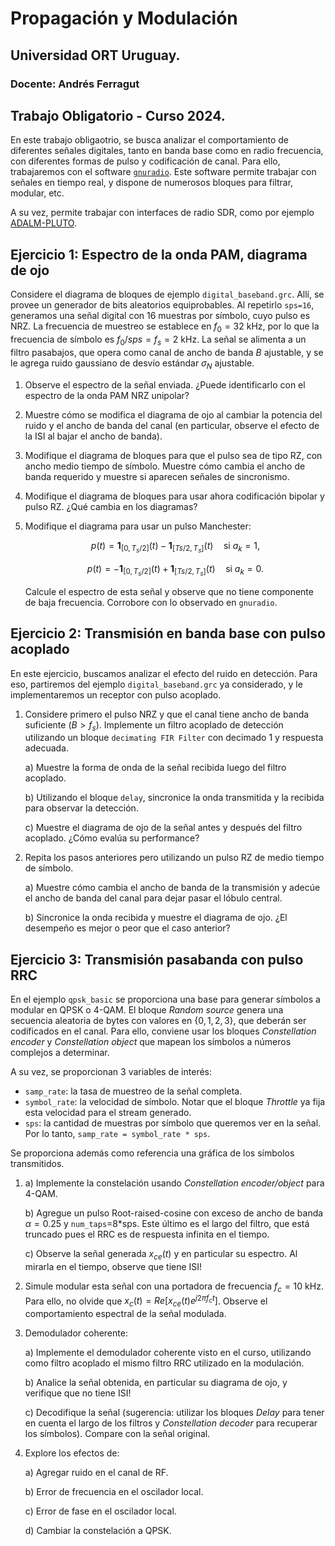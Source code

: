 # Propagación y Modulación

## Universidad ORT Uruguay.

### Docente: Andrés Ferragut

## Trabajo Obligatorio - Curso 2024.

En este trabajo obligaotrio, se busca analizar el comportamiento de diferentes señales digitales, tanto en banda base como en radio frecuencia, con diferentes formas de pulso y codificación de canal. Para ello, trabajaremos con el software [`gnuradio`](https://www.gnuradio.org/). Este software permite trabajar con señales en tiempo real, y dispone de numerosos bloques para filtrar, modular, etc.

A su vez, permite trabajar con interfaces de radio SDR, como por ejemplo [ADALM-PLUTO](https://www.analog.com/en/resources/evaluation-hardware-and-software/evaluation-boards-kits/adalm-pluto.html).


## Ejercicio 1: Espectro de la onda PAM, diagrama de ojo

Considere el diagrama de bloques de ejemplo `digital_baseband.grc`. Allí, se provee un generador de bits aleatorios equiprobables. Al repetirlo `sps=16`, generamos una señal digital con 16 muestras por símbolo, cuyo pulso es NRZ. La frecuencia de muestreo se establece en $f_0=32$ kHz, por lo que la frecuencia de símbolo es $f_0/sps=f_s = 2$ kHz. La señal se alimenta a un filtro pasabajos, que opera como canal de ancho de banda $B$ ajustable, y se le agrega ruido gaussiano de desvío estándar $\sigma_N$ ajustable.

1. Observe el espectro de la señal enviada. ¿Puede identificarlo con el espectro de la onda PAM NRZ unipolar?
2. Muestre cómo se modifica el diagrama de ojo al cambiar la potencia del ruido y el ancho de banda del canal (en particular, observe el efecto de la ISI al bajar el ancho de banda).
3. Modifique el diagrama de bloques para que el pulso sea de tipo RZ, con ancho medio tiempo de símbolo. Muestre cómo cambia el ancho de banda requerido y muestre si aparecen señales de sincronismo.
4. Modifique el diagrama de bloques para usar ahora codificación bipolar y pulso RZ. ¿Qué cambia en los diagramas?
5. Modifique el diagrama para usar un pulso Manchester:

   $$p(t) = \mathbf{1}_{[0,T_s/2]}(t) - \mathbf{1}_{[Ts/2,T_s]}(t) \quad \text{si } a_k=1,$$

   $$p(t) = -\mathbf{1}_{[0,T_s/2]}(t) + \mathbf{1}_{[Ts/2,T_s]}(t) \quad \textrm{si } a_k=0.$$
    
    Calcule el espectro de esta señal y observe que no tiene componente de baja frecuencia. Corrobore con lo observado en `gnuradio`.


## Ejercicio 2: Transmisión en banda base con pulso acoplado

En este ejercicio, buscamos analizar el efecto del ruido en detección. Para eso, partiremos del ejemplo `digital_baseband.grc` ya considerado, y le implementaremos un receptor con pulso acoplado. 

1. Considere primero el pulso NRZ y que el canal tiene ancho de banda suficiente ($B>
f_s$). Implemente un filtro acoplado de detección utilizando un bloque `decimating FIR Filter` con decimado $1$ y respuesta adecuada.
      
    a) Muestre la forma de onda de la señal recibida luego del filtro acoplado.

    b) Utilizando el bloque `delay`, sincronice la onda transmitida y la recibida para observar la detección.

    c) Muestre el diagrama de ojo de la señal antes y después del filtro acoplado. ¿Cómo evalúa su performance?

2. Repita los pasos anteriores pero utilizando un pulso RZ de medio tiempo de símbolo.
   
    a) Muestre cómo cambia el ancho de banda de la transmisión y adecúe el ancho de banda del canal para dejar pasar el lóbulo central.

    b) Sincronice la onda recibida y muestre el diagrama de ojo. ¿El desempeño es mejor o peor que el caso anterior? 


## Ejercicio 3: Transmisión pasabanda con pulso RRC

En el ejemplo `qpsk_basic` se proporciona una base para generar símbolos a modular en QPSK o 4-QAM. El bloque *Random source* genera una secuencia aleatoria de bytes con valores en $\{0,1,2,3\}$, que deberán ser codificados en el canal. Para ello, conviene usar los bloques *Constellation encoder* y *Constellation object* que mapean los símbolos a números complejos a determinar.

A su vez, se proporcionan 3 variables de interés:
 * `samp_rate`: la tasa de muestreo de la señal completa.
 * `symbol_rate`: la velocidad de símbolo. Notar que el bloque *Throttle* ya fija esta velocidad para el stream generado.
 * `sps`: la cantidad de muestras por símbolo que queremos ver en la señal. Por lo tanto, `samp_rate = symbol_rate * sps`.

Se proporciona además como referencia una gráfica de los símbolos transmitidos.

1. 
   a) Implemente la constelación usando *Constellation encoder/object* para 4-QAM.
   
   b) Agregue un pulso Root-raised-cosine con exceso de ancho de banda $\alpha=0.25$ y `num_taps`=8*sps. Este último es el largo del filtro, que está truncado pues el RRC es de respuesta infinita en el tiempo.
   
   c) Observe la señal generada $x_{ce}(t)$ y en particular su espectro. Al mirarla en el tiempo, observe que tiene ISI!

2. Simule modular esta señal con una portadora de frecuencia $f_c=10$ kHz. Para ello, no olvide que $x_c(t) = Re[x_{ce}(t)e^{j2\pi f_c t}]$. Observe el comportamiento espectral de la señal modulada.

3. Demodulador coherente:
   
    a) Implemente el demodulador coherente visto en el curso, utilizando como filtro acoplado el mismo filtro RRC utilizado en la modulación.

    b) Analice la señal obtenida, en particular su diagrama de ojo, y verifique que no tiene ISI!

    c) Decodifique la señal (sugerencia: utilizar los bloques *Delay* para tener en cuenta el largo de los filtros y *Constellation decoder* para recuperar los símbolos). Compare con la señal original.

4. Explore los efectos de:

    a) Agregar ruido en el canal de RF.

    b) Error de frecuencia en el oscilador local.

    c) Error de fase en el oscilador local.

    d) Cambiar la constelación a QPSK.



